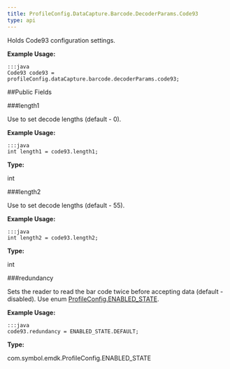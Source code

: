 ```yaml
---
title: ProfileConfig.DataCapture.Barcode.DecoderParams.Code93
type: api
---
```



Holds Code93 configuration settings. 
 
 

**Example Usage:**
	
	:::java	
	Code93 code93 = profileConfig.dataCapture.barcode.decoderParams.code93;


##Public Fields

###length1

Use to set decode lengths (default - 0). 
 
 

**Example Usage:**
	
	:::java	
	int length1 = code93.length1;


**Type:**

int

###length2

Use to set decode lengths (default - 55). 
 
 

**Example Usage:**
	
	:::java	
	int length2 = code93.length2;


**Type:**

int

###redundancy

Sets the reader to read the bar code twice before accepting data (default - disabled). 
 Use enum [ ProfileConfig.ENABLED_STATE](../ProfileConfig-ENABLED_STATE). 
 
 

**Example Usage:**
	
	:::java	
	code93.redundancy = ENABLED_STATE.DEFAULT;


**Type:**

com.symbol.emdk.ProfileConfig.ENABLED_STATE

